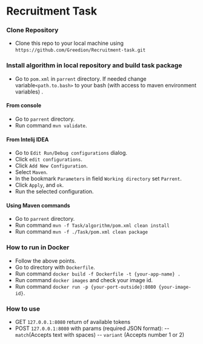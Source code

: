 # Recruitment Task 

### Clone Repository
- Clone this repo to your local machine using `https://github.com/Greedion/Recruitment-task.git`

### Install algorithm in local repository and build task package
- Go to `pom.xml` in `parrent` directory. If needed change variable`<path.to.bash>` to your bash (with access to maven environment variables) .
#### From console
- Go to `parrent` directory.
- Run command  `mvn validate`.
#### From Intelij IDEA
- Go to `Edit Run/Debug configurations` dialog.
- Click `edit configurations`.
- Click `Add New Configuration`.
- Select `Maven`.
- In the bookmark `Parameters` in field `Working directory` set `Parrent`.
- Click `Apply`, and `ok`.
- Run the selected configuration.
#### Using Maven commands
- Go to `parrent` directory.
- Run command `mvn -f Task/algorithm/pom.xml clean install`
- Run command `mvn -f ./Task/pom.xml clean package`

### How to run in Docker
- Follow the above points.
- Go to directory with `Dockerfile`.
- Run command `docker build -f Dockerfile -t {your-app-name} . `
- Run command `docker images` and check your image id.
- Run command `docker run -p {your-port-outside}:8080 {your-image-id}`.


### How to use 

- GET  `127.0.0.1:8080` return of available tokens
- POST `127.0.0.1:8080` with params (required JSON format):
-- `match`(Accepts text with spaces)
-- `variant` (Accepts number 1 or 2)
